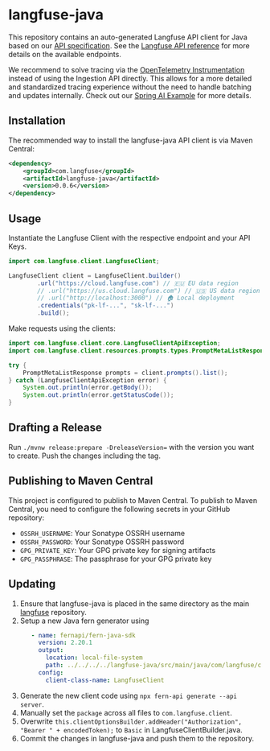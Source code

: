 # langfuse-java

This repository contains an auto-generated Langfuse API client for Java based on our [API specification](https://github.com/langfuse/langfuse/tree/main/fern/apis/server).
See the [Langfuse API reference](https://api.reference.langfuse.com) for more details on the available endpoints.

We recommend to solve tracing via the [OpenTelemetry Instrumentation](https://langfuse.com/docs/opentelemetry/get-started) instead of using the Ingestion API directly.
This allows for a more detailed and standardized tracing experience without the need to handle batching and updates internally.
Check out our [Spring AI Example](https://langfuse.com/docs/integrations/spring-ai) for more details.

## Installation

The recommended way to install the langfuse-java API client is via Maven Central:

```xml
<dependency>
    <groupId>com.langfuse</groupId>
    <artifactId>langfuse-java</artifactId>
    <version>0.0.6</version>
</dependency>
```

## Usage

Instantiate the Langfuse Client with the respective endpoint and your API Keys.

```java
import com.langfuse.client.LangfuseClient;

LangfuseClient client = LangfuseClient.builder()
        .url("https://cloud.langfuse.com") // 🇪🇺 EU data region
        // .url("https://us.cloud.langfuse.com") // 🇺🇸 US data region
        // .url("http://localhost:3000") // 🏠 Local deployment
        .credentials("pk-lf-...", "sk-lf-...")
        .build();
```

Make requests using the clients:

```java
import com.langfuse.client.core.LangfuseClientApiException;
import com.langfuse.client.resources.prompts.types.PromptMetaListResponse;

try {
    PromptMetaListResponse prompts = client.prompts().list();
} catch (LangfuseClientApiException error) {
    System.out.println(error.getBody());
    System.out.println(error.getStatusCode());
}
```

## Drafting a Release

Run `./mvnw release:prepare -DreleaseVersion=` with the version you want to create.
Push the changes including the tag.

## Publishing to Maven Central

This project is configured to publish to Maven Central.
To publish to Maven Central, you need to configure the following secrets in your GitHub repository:

- `OSSRH_USERNAME`: Your Sonatype OSSRH username
- `OSSRH_PASSWORD`: Your Sonatype OSSRH password
- `GPG_PRIVATE_KEY`: Your GPG private key for signing artifacts
- `GPG_PASSPHRASE`: The passphrase for your GPG private key

## Updating

1. Ensure that langfuse-java is placed in the same directory as the main [langfuse](https://github.com/langfuse/langfuse) repository.
2. Setup a new Java fern generator using
   ```yaml
      - name: fernapi/fern-java-sdk
        version: 2.20.1
        output:
          location: local-file-system
          path: ../../../../langfuse-java/src/main/java/com/langfuse/client/
        config:
          client-class-name: LangfuseClient
   ```
3. Generate the new client code using `npx fern-api generate --api server`.
4. Manually set the `package` across all files to `com.langfuse.client`.
5. Overwrite `this.clientOptionsBuilder.addHeader("Authorization", "Bearer " + encodedToken);` to `Basic` in LangfuseClientBuilder.java.
6. Commit the changes in langfuse-java and push them to the repository.
